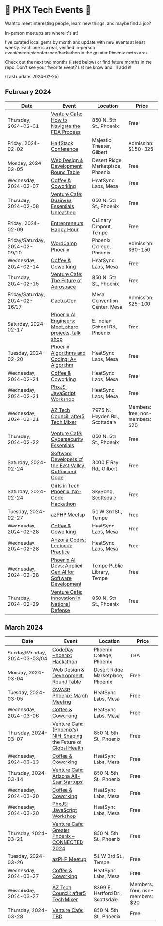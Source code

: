 # 🌵 PHX Tech Events 🌵

Want to meet interesting people, learn new things, and maybe find a job?

In-person meetups are where it's at!

I've curated local gems by month and update with new events at least weekly. Each one is a real, verified in-person event/meetup/conference/hackathon in the greater Phoenix metro area.

Check out the next two months (listed below) or find future months in the repo. Don't see your favorite event? Let me know and I'll add it!

(Last update: 2024-02-25)

## February 2024

| Date | Event | Location | Price |
| ---- | ----- | -------- | ----- |
| Thursday, 2024-02-01 | [Venture Café: How to Navigate the FDA Process](https://venturecafephoenix.org/event/how-to-navigate-the-fda-process/) | 850 N. 5th St., Phoenix | Free |
| Friday, 2024-02-02 | [HalfStack Conference](https://halfstackconf.com/phoenix) | Majestic Theater, Gilbert | Admission: $150-325 |
| Monday, 2024-02-05 | [Web Design & Development: Round Table](https://www.meetup.com/webdesignersdevelopers/events/298302527/) | Desert Ridge Marketplace, Phoenix | Free |
| Wednesday, 2024-02-07 | [Coffee & Coworking](https://www.meetup.com/coffee-and-coworking-east-valley/) | HeatSync Labs, Mesa | Free |
| Thursday, 2024-02-08 | [Venture Café: Business Essentials Unleashed](https://venturecafephoenix.org/event/business-essentials-unleashed/) | 850 N. 5th St., Phoenix | Free |
| Friday, 2024-02-09 | [Entrepreneurs Happy Hour](https://www.linkedin.com/events/7152011701771493376/) | Culinary Dropout, Tempe | Free |
| Friday/Saturday, 2024-02-09/10 | [WordCamp Phoenix](https://phoenix.wordcamp.org/2024/) | Phoenix College, Phoenix | Admission: $60-150 |
| Wednesday, 2024-02-14 | [Coffee & Coworking](https://www.meetup.com/coffee-and-coworking-east-valley/) | HeatSync Labs, Mesa | Free |
| Thursday, 2024-02-15 | [Venture Café: The Future of Aerospace](https://venturecafephoenix.org/event/the-future-of-aerospace/) | 850 N. 5th St., Phoenix | Free |
| Friday/Saturday, 2024-02-16/17 | [CactusCon](https://www.cactuscon.com/) | Mesa Convention Center, Mesa | Admission: $25-100 |
| Saturday, 2024-02-17 | [Phoenix AI Engineers: Meet, share projects, talk shop](https://www.meetup.com/ai-engineer/events/298701910/) | E. Indian School Rd., Phoenix | Free |
| Tuesday, 2024-02-20 | [Phoenix Algorithms and Coding: A* Algorithm](https://www.meetup.com/phoenix-algorithms-and-coding/events/298874390/) | HeatSync Labs, Mesa | Free |
| Wednesday, 2024-02-21 | [Coffee & Coworking](https://www.meetup.com/coffee-and-coworking-east-valley/) | HeatSync Labs, Mesa| Free |
| Wednesday, 2024-02-21 | [PhxJS: JavaScript Workshop](https://www.meetup.com/phoenix-javascript/events/298934389/) | HeatSync Labs, Mesa | Free |
| Wednesday, 2024-02-21 | [AZ Tech Council: after5 Tech Mixer](https://www.aztechcouncil.org/event/feb-after5-tech-mixer-hosted-by-10-to-1-public-relations/) | 7975 N. Hayden Rd., Scottsdale | Members: free; non-members: $20 |
| Thursday, 2024-02-22 |[Venture Café: Cybersecurity Essentials](https://venturecafephoenix.org/event/cybersecurity-essentials/) | 850 N. 5th St., Phoenix | Free |
| Saturday, 2024-02-24 | [Software Developers of the East Valley: Coffee and Code](https://www.meetup.com/software-developers-of-the-east-valley-gilbert-queen-creek/events/299012816/) | 3000 E Ray Rd., Gilbert | Free |
| Saturday, 2024-02-24 | [Girls in Tech Phoenix: No-Code Hackathon](https://www.eventbrite.com/e/2nd-squirrel365-no-code-hackathon-tickets-812035248287) | SkySong, Scottsdale | Free | 
| Tuesday, 2024-02-27 | [azPHP Meetup](https://www.meetup.com/azphpug/events/mgffhtygcdbkc/) | 51 W 3rd St., Tempe | Free |
| Wednesday, 2024-02-28 | [Coffee & Coworking](https://www.meetup.com/coffee-and-coworking-east-valley/) | HeatSync Labs, Mesa | Free |
| Wednesday, 2024-02-28 | [Arizona Codes: Leetcode Practice](https://www.meetup.com/arizona-codes/events/299143379/) | HeatSync Labs, Mesa | Free |
| Wednesday, 2024-02-28 | [Phoenix AI Devs: Applied Gen AI for Software Development](https://www.meetup.com/phx-ai-devs/events/298983126/) | Tempe Public Library, Tempe | Free |
| Thursday, 2024-02-29 |[Venture Café: Innovation in National Defense](https://venturecafephoenix.org/event/innovation-in-national-defense/) | 850 N. 5th St., Phoenix | Free |

## March 2024

| Date | Event | Location | Price |
| ---- | ----- | -------- | ----- |
| Sunday/Monday, 2024-03-03/04 | [CodeDay Phoenix: Hackathon](https://event.codeday.org/en-US/phoenix) | Phoenix College, Phoenix | TBA |
| Monday, 2024-03-04 | [Web Design & Development: Round Table](https://www.meetup.com/webdesignersdevelopers/events/298944974/) | Desert Ridge Marketplace, Phoenix | Free |
| Tuesday, 2024-03-05 | [OWASP Phoenix: March Meeting](https://www.meetup.com/owasp-phoenix-chapter/events/299251813/) | HeatSync Labs, Mesa | Free |
| Wednesday, 2024-03-06 | [Coffee & Coworking](https://www.meetup.com/coffee-and-coworking-east-valley/events/mclbhtygcfbjb/#) | HeatSync Labs, Mesa | Free |
| Thursday, 2024-03-07 |[Venture Café: (Phoenix’s) NIH: Shaping the Future of Global Health](https://venturecafephoenix.org/) | 850 N. 5th St., Phoenix | Free |
| Wednesday, 2024-03-13 | [Coffee & Coworking](https://www.meetup.com/coffee-and-coworking-east-valley/events/mclbhtygcfbrb/) | HeatSync Labs, Mesa | Free |
| Thursday, 2024-03-14 |[Venture Café: Arizona All-Star Startups!](https://venturecafephoenix.org/) | 850 N. 5th St., Phoenix | Free |
| Wednesday, 2024-03-20 | [Coffee & Coworking](https://www.meetup.com/coffee-and-coworking-east-valley/events/mclbhtygcfbbc/) | HeatSync Labs, Mesa | Free |
| Wednesday, 2024-03-20 | [PhxJS: JavaScript Workshop](https://www.meetup.com/phoenix-javascript/events/gnxcktygcfbbc/) | HeatSync Labs, Mesa | Free |
| Thursday, 2024-03-21 |[Venture Café: Greater Phoenix – CONNECTED 2024](https://venturecafephoenix.org/) | 850 N. 5th St., Phoenix | Free |
| Tuesday, 2024-03-26 | [azPHP Meetup](https://www.meetup.com/azphpug/events/mgffhtygcfbjc/) | 51 W 3rd St., Tempe | Free |
| Wednesday, 2024-03-27 | [Coffee & Coworking](https://www.meetup.com/coffee-and-coworking-east-valley/events/mclbhtygcfbkc/) | HeatSync Labs, Mesa | Free |
| Wednesday, 2024-03-27 | [AZ Tech Council: after5 Tech Mixer](https://www.aztechcouncil.org/event/2024-march-after5-tech-mixer/) | 8399 E. Hartford Dr., Scottsdale | Members: free; non-members: $20 |
| Thursday, 2024-03-28 |[Venture Café: TBD](https://venturecafephoenix.org/) | 850 N. 5th St., Phoenix | Free |
